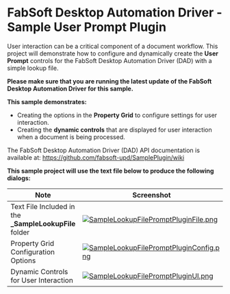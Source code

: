 # FabSoft Desktop Automation Driver - Sample User Prompt Plugin
User interaction can be a critical component of a document workflow. This project will demonstrate how to configure and dynamically create the **User Prompt** controls for the FabSoft Desktop Automation Driver (DAD) with a simple lookup file.

**Please make sure that you are running the latest update of the FabSoft Desktop Automation Driver for this sample.**

**This sample demonstrates:**

* Creating the options in the **Property Grid** to configure settings for user interaction.
* Creating the **dynamic controls** that are displayed for user interaction when a document is being processed.

The FabSoft Desktop Automation Driver (DAD) API documentation is available at: https://github.com/fabsoft-upd/SamplePlugin/wiki

**This sample project will use the text file below to produce the following dialogs:**


| Note | Screenshot |
|---|---|
|Text File Included in the **_SampleLookupFile** folder|[![SampleLookupFilePromptPluginFile.png](../../../SamplePlugin/wiki/images/SampleLookupFilePromptPluginFile.png)](../../../SamplePlugin/wiki/images/SampleLookupFilePromptPluginFile.png)|
|Property Grid Configuration Options|[![SampleLookupFilePromptPluginConfig.png](../../../SamplePlugin/wiki/images/SampleLookupFilePromptPluginConfig.png)](../../../SamplePlugin/wiki/images/SampleLookupFilePromptPluginConfig.png)|
|Dynamic Controls for User Interaction|[![SampleLookupFilePromptPluginUI.png](../../../SamplePlugin/wiki/images/SampleLookupFilePromptPluginUI.png)](../../../SamplePlugin/wiki/images/SampleLookupFilePromptPluginUI.png)|
